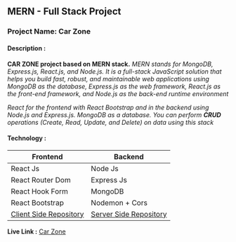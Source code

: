 
## MERN - Full Stack Project  
### Project Name: Car Zone
#### Description  : 
 **CAR ZONE project based on MERN stack.** 
*MERN stands for MongoDB, Express.js, React.js, and Node.js. It is a full-stack JavaScript solution that helps you build fast, robust, and maintainable web applications using MongoDB as the database, Express.js as the web framework, React.js as the front-end framework, and Node.js as the back-end runtime environment*

*React for the frontend with React Bootstrap and in the backend using Node.js and Express.js.  MongoDB as a database. You can perform **CRUD** operations (Create, Read, Update, and Delete) on data using this stack*

#### Technology : 
| Frontend  | Backend |
|--|--|
| React Js |Node Js  |
|React Router Dom |Express Js  |
|React Hook Form|MongoDB  |
|React Bootstrap |Nodemon + Cors  |
|[Client Side Repository](https://github.com/Ikram-Akbar/CarsZone-Client) |[Server Side Repository](hhttps://github.com/Ikram-Akbar/carZone-server) |


**Live Link :**  [Car Zone](https://cars-zone-b1414.web.app/%5D%28https://cars-zone-b1414.web.app/)




 



